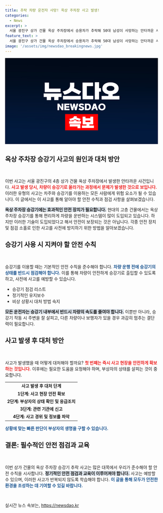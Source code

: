 ```yaml
---
title: 추락 차량 운전자 사망! 옥상 주차장 사고 발생!
categories:
  - News
excerpt: >
  서울 광진구 상가 건물 옥상 주차장에서 승용차가 추락해 50대 남성이 사망하는 안타까운 사고가 발생했습니다. 사고 원인과 경위가 파악 중입니다.
feature_text: >
  서울 광진구 상가 건물 옥상 주차장에서 승용차가 추락해 50대 남성이 사망하는 안타까운 사고가 발생했습니다. 사고 원인과 경위가 파악 중입니다.
image: '/assets/img/newsdao_breakingnews.jpg'
---
```


<p><img src="/assets/img/newsdao_breakingnews.jpg" alt="bookingtag 속보" /></p>

<h2 data-ke-size="size26">옥상 주차장 승강기 사고의 원인과 대처 방안</h2>

<p data-ke-size="size16">&nbsp;</p>

<p>이번 사고는 서울 광진구의 4층 상가 건물 옥상 주차장에서 발생한 안타까운 사건입니다. <b><span style="color: #ee2323;">사고 발생 당시, 차량이 승강기로 올라가는 과정에서 문제가 발생한 것으로 보입니다.</span></b> 이러한 유형의 사고는 차주와 승강기를 이용하는 모든 사람에게 위험 요소가 될 수 있습니다. 이 글에서는 이 사고를 통해 알아야 할 안전 수칙과 점검 사항을 살펴보겠습니다.</p>

<p><b><span style="background-color: #21538527;">옥상 주차장 승강기에는 효과적인 안전 장치가 필요합니다.</span></b> 현대의 고층 건물에서는 옥상 주차장 승강기를 통해 편리하게 차량을 운반하는 시스템이 많이 도입되고 있습니다. 하지만 이러한 기술이 도입되었다고 해서 안전이 보장되는 것은 아닙니다. 각종 안전 장치 및 점검 소홀로 인한 사고를 사전에 방지하기 위한 방법을 알아보겠습니다.</p>

<h2 data-ke-size="size26">승강기 사용 시 지켜야 할 안전 수칙</h2>

<p data-ke-size="size16">&nbsp;</p>

<p>승강기를 이용할 때는 기본적인 안전 수칙을 준수해야 합니다. <b><span style="color: #1a5490;">차량 운행 전에 승강기의 상태를 반드시 점검해야 합니다.</span></b> 이를 통해 차량이 안전하게 승강기로 출입할 수 있도록 하고, 사전에 사고를 예방할 수 있습니다. </p>

<ul>
  <li>승강기 점검 리스트</li>
  <li>정기적인 유지보수</li>
  <li>비상 상황시 대처 방법 숙지</li>
</ul>

<p><b><span style="background-color: #21538527;">모든 운전자는 승강기 내부에서 반드시 차량의 속도를 줄여야 합니다.</span></b> 이뿐만 아니라, 승강기 작동 시 주변을 잘 살피고, 다른 차량이나 보행자가 있을 경우 과감히 멈추는 결단력이 필요합니다.</p>

<h2 data-ke-size="size26">사고 발생 후 대처 방안</h2>

<p data-ke-size="size16">&nbsp;</p>

<p>사고가 발생했을 때 어떻게 대처해야 할까요? <b><span style="color: #ee2323;">첫 번째는 즉시 사고 현장을 안전하게 확보하는 것입니다.</span></b> 이후에는 필요한 도움을 요청해야 하며, 부상자의 상태를 살피는 것이 중요합니다. </p>

<table>
  <tr>
    <td style="text-align: center; height: 17px;"><b>사고 발생 후 대처 단계</b></td>
  </tr>
  <tr>
    <td style="text-align: center; height: 17px;"><b>1단계: 사고 현장 안전 확보</b></td>
  </tr>
  <tr>
    <td style="text-align: center; height: 17px;"><b>2단계: 부상자의 상태 확인 및 응급조치</b></td>
  </tr>
  <tr>
    <td style="text-align: center; height: 17px;"><b>3단계: 관련 기관에 신고</b></td>
  </tr>
  <tr>
    <td style="text-align: center; height: 17px;"><b>4단계: 사고 경위 및 정보를 파악</b></td>
  </tr>
</table>

<p><b><span style="color: #1a5490;">상황에 맞는 빠른 판단이 부상자의 생명을 구할 수 있습니다.</span></b></p>

<h2 data-ke-size="size26">결론: 필수적인 안전 점검과 교육</h2>

<p data-ke-size="size16">&nbsp;</p>

<p>이번 상가 건물의 옥상 주차장 승강기 추락 사고는 많은 대목에서 우리가 준수해야 할 안전 수칙을 시사합니다. <b><span style="background-color: #21538527;">정기적인 안전 점검과 교육이 이루어져야 합니다.</span></b> 사고는 예방할 수 있으며, 이러한 사고가 반복되지 않도록 학습해야 합니다. <b><span style="color: #1a5490;">이 글을 통해 모두가 안전한 환경을 조성하는 데 기여할 수 있길 바랍니다.</span></b> </p>

<p data-ke-size="size16">&nbsp;</p>
실시간 뉴스 속보는, <a href="https://newsdao.kr" rel="dofollow">https://newsdao.kr</a>


